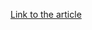 [Link to the article](https://hornetsecurity.com/en/threat-research/qakbot-reducing-its-on-disk-artifacts/)
